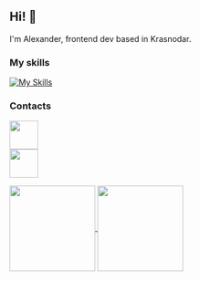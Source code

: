 ## Hi! 👋
I'm Alexander, frontend dev based in Krasnodar.

### My skills
[![My Skills](https://skillicons.dev/icons?i=js,ts,html,css,react,redux,github,npm,sass)](https://t.me/AlexStekk)

### Contacts
<p>
  
<a href="https://t.me/AlexStekk" style="display:flex; align-items:center"><img height="50" width="50" src="https://cdn.simpleicons.org/telegram/white" /></a>
<a href="mailto:alexstekk@yandex.ru" style="display:flex; align-items:center"><img height="50" width="50" src="https://cdn.simpleicons.org/maildotru/white" /></a>
</p>


<p>
<a href="https://t.me/AlexStekk">
  <img height=150 align="center" src="https://github-readme-stats.vercel.app/api?username=alexstekk&hide=stars,contribs,issues&show_icons=true&theme=dark" />
</a>
<a href="https://t.me/AlexStekk">
  <img height=150 align="center" src="https://github-readme-stats.vercel.app/api/top-langs/?username=alexstekk&layout=compact&theme=dark" />
</a>
</p>







<!--
**alexstekk/alexstekk** is a ✨ _special_ ✨ repository because its `README.md` (this file) appears on your GitHub profile.

Here are some ideas to get you started:

- 🔭 I’m currently working on ...
- 🌱 I’m currently learning ...
- 👯 I’m looking to collaborate on ...
- 🤔 I’m looking for help with ...
- 💬 Ask me about ...
- 📫 How to reach me: ...
- 😄 Pronouns: ...
- ⚡ Fun fact: ...
-->
